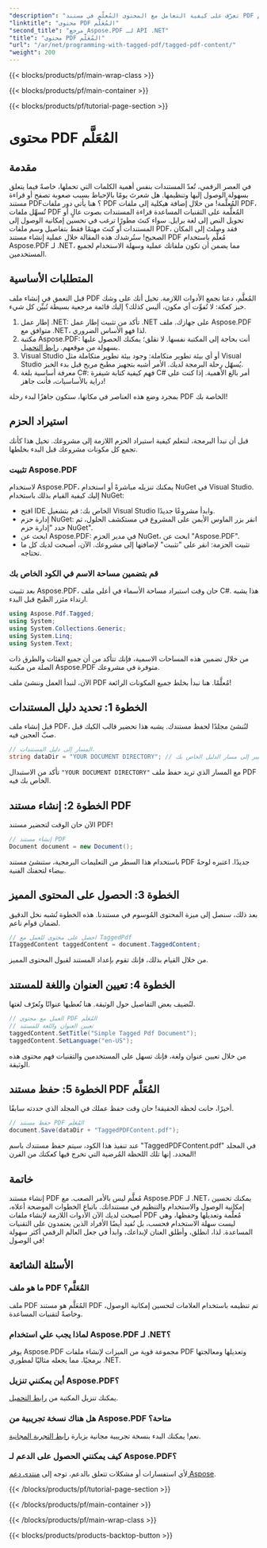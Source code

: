 ```yaml
---
"description": "تعرّف على كيفية التعامل مع المحتوى المُعلّم في مستند PDF باستخدام Aspose.PDF لـ .NET. دليل خطوة بخطوة لاستخدام الوسوم."
"linktitle": "محتوى PDF المُعَلَّم"
"second_title": "مرجع Aspose.PDF لـ API .NET"
"title": "محتوى PDF المُعَلَّم"
"url": "/ar/net/programming-with-tagged-pdf/tagged-pdf-content/"
"weight": 200
---
```


{{< blocks/products/pf/main-wrap-class >}}

{{< blocks/products/pf/main-container >}}

{{< blocks/products/pf/tutorial-page-section >}}

# محتوى PDF المُعَلَّم

## مقدمة

في العصر الرقمي، تُعدّ المستندات بنفس أهمية الكلمات التي تحملها، خاصةً فيما يتعلق بسهولة الوصول إليها وتنظيمها. هل شعرتَ يومًا بالإحباط بسبب صعوبة تصفح أو قراءة مستند PDF؟ هنا يأتي دور ملفات PDF المُعلَّمة! من خلال إضافة هيكلية إلى ملفات PDF، تُسهِّل ملفات PDF المُعلَّمة على التقنيات المساعدة قراءة المستندات بصوت عالٍ أو تحويل النص إلى لغة برايل. سواء كنتَ مطورًا ترغب في تحسين إمكانية الوصول إلى المستندات أو كنتَ مهتمًا فقط بتفاصيل وسم ملفات PDF، فقد وصلتَ إلى المكان الصحيح! ستُرشدك هذه المقالة خلال عملية إنشاء مستند PDF مُعلَّم باستخدام Aspose.PDF لـ .NET، مما يضمن أن تكون ملفاتك عملية وسهلة الاستخدام لجميع المستخدمين.

## المتطلبات الأساسية

قبل التعمق في إنشاء ملف PDF المُعلَّم، دعنا نجمع الأدوات اللازمة. تخيل أنك على وشك خبز كعكة: لا تُفوِّت أي مكون، أليس كذلك؟ إليك قائمة مرجعية بسيطة تُبيِّن كل شيء.

1. إطار عمل .NET: تأكد من تثبيت إطار عمل .NET على جهازك. ملف Aspose.PDF متوافق مع .NET، لذا فهو الأساس الضروري.
2. مكتبة Aspose.PDF: أنت بحاجة إلى المكتبة نفسها. لا تقلق؛ يمكنك الحصول عليها بسهولة من موقعهم. [رابط التحميل](https://releases.aspose.com/pdf/net/).
3. Visual Studio أو أي بيئة تطوير متكاملة: وجود بيئة تطوير متكاملة مثل Visual Studio يُسهّل رحلة البرمجة لديك. الأمر أشبه بتجهيز مطبخ مريح قبل بدء الخبز.
4. معرفة أساسية بلغة C#: فهم كيفية كتابة شيفرة C# أمر بالغ الأهمية. إذا كنت على دراية بالأساسيات، فأنت جاهز!

بمجرد وضع هذه العناصر في مكانها، ستكون جاهزًا لبدء رحلة PDF الخاصة بك!

## استيراد الحزم

قبل أن نبدأ البرمجة، لنتعلم كيفية استيراد الحزم اللازمة إلى مشروعك. تخيل هذا كأنك تجمع كل مكونات مشروعك قبل البدء بخلطها.

### تثبيت Aspose.PDF

لاستخدام Aspose.PDF، يمكنك تنزيله مباشرةً أو استخدام NuGet في Visual Studio. إليك كيفية القيام بذلك باستخدام NuGet:

- افتح IDE الخاص بك: قم بتشغيل Visual Studio وابدأ مشروعًا جديدًا.
- إدارة حزم NuGet: انقر بزر الماوس الأيمن على المشروع في مستكشف الحلول، ثم حدد "إدارة حزم NuGet".
- ابحث عن Aspose.PDF: في مدير الحزم NuGet، ابحث عن "Aspose.PDF".
- تثبيت الحزمة: انقر على "تثبيت" لإضافتها إلى مشروعك. الآن، أصبحت لديك كل ما تحتاجه.

### قم بتضمين مساحة الاسم في الكود الخاص بك

بعد تثبيت Aspose.PDF، حان وقت استيراد مساحة الأسماء في أعلى ملف C#. هذا يشبه ارتداء مئزر الطبخ قبل البدء.

```csharp
using Aspose.Pdf.Tagged;
using System;
using System.Collections.Generic;
using System.Linq;
using System.Text;
```

من خلال تضمين هذه المساحات الاسمية، فإنك تتأكد من أن جميع الفئات والطرق ذات الصلة من مكتبة Aspose.PDF متوفرة في مشروعك.

الآن، لنبدأ العمل وننشئ ملف PDF مُعلَّمًا. هنا نبدأ بخلط جميع المكونات الرائعة!

## الخطوة 1: تحديد دليل المستندات

قبل إنشاء ملف PDF، لنُنشئ مجلدًا لحفظ مستندك. يشبه هذا تحضير قالب الكيك قبل صبّ العجين فيه.

```csharp
// المسار إلى دليل المستندات.
string dataDir = "YOUR DOCUMENT DIRECTORY"; // التغيير إلى مسار الدليل الخاص بك
```

تأكد من الاستبدال `"YOUR DOCUMENT DIRECTORY"` مع المسار الذي تريد حفظ ملف PDF الخاص بك فيه. 

## الخطوة 2: إنشاء مستند PDF

الآن حان الوقت لتحضير مستند PDF! 

```csharp
// إنشاء مستند PDF
Document document = new Document();
```

باستخدام هذا السطر من التعليمات البرمجية، ستنشئ مستند PDF جديدًا. اعتبره لوحةً بيضاء لتحفتك الفنية.

## الخطوة 3: الحصول على المحتوى المميز

بعد ذلك، سنصل إلى ميزة المحتوى المُوسوم في مستندنا. هذه الخطوة تُشبه نخل الدقيق لضمان قوام ناعم.

```csharp
// احصل على محتوى للعمل مع TaggedPdf
ITaggedContent taggedContent = document.TaggedContent;
```

من خلال القيام بذلك، فإنك تقوم بإعداد المستند لقبول المحتوى المميز.

## الخطوة 4: تعيين العنوان واللغة للمستند

لنُضيف بعض التفاصيل حول الوثيقة. هنا نُعطيها عنوانًا ونُعرّف لغتها. 

```csharp
// العمل مع محتوى PDF المُعَلَّم
// تعيين العنوان واللغة للمستند
taggedContent.SetTitle("Simple Tagged Pdf Document");
taggedContent.SetLanguage("en-US");
```

من خلال تعيين عنوان ولغة، فإنك تسهل على المستخدمين والتقنيات فهم محتوى هذه الوثيقة.

## الخطوة 5: حفظ مستند PDF المُعَلَّم

أخيرًا، حانت لحظة الحقيقة! حان وقت حفظ عملك في المجلد الذي حددته سابقًا.

```csharp
// حفظ مستند PDF المُعَلَّم
document.Save(dataDir + "TaggedPDFContent.pdf");
```

عند تنفيذ هذا الكود، سيتم حفظ مستندك باسم "TaggedPDFContent.pdf" في المجلد المحدد. إنها تلك اللحظة المُرضية التي تخرج فيها كعكتك من الفرن!

## خاتمة

إنشاء مستند PDF مُعلَّم ليس بالأمر الصعب. مع Aspose.PDF لـ .NET، يمكنك تحسين إمكانية الوصول والاستخدام والتنظيم في مستنداتك. باتباع الخطوات الموضحة أعلاه، أصبحت لديك الآن الأدوات اللازمة لإنشاء ملفات PDF مُعلَّمة وتعديلها وحفظها، وهي ليست سهلة الاستخدام فحسب، بل تُفيد أيضًا الأفراد الذين يعتمدون على التقنيات المساعدة. لذا، انطلق، وأطلق العنان لإبداعك، وابدأ في جعل العالم الرقمي أكثر سهولة في الوصول!

## الأسئلة الشائعة

### ما هو ملف PDF المُعَلَّم؟
ملف PDF المُعَلَّم هو مستند PDF تم تنظيمه باستخدام العلامات لتحسين إمكانية الوصول، وخاصةً لتقنيات المساعدة.

### لماذا يجب علي استخدام Aspose.PDF لـ .NET؟
يوفر Aspose.PDF مجموعة قوية من الميزات لإنشاء ملفات PDF وتعديلها ومعالجتها برمجيًا، مما يجعله مثاليًا لمطوري .NET.

### أين يمكنني تنزيل Aspose.PDF؟
يمكنك تنزيل المكتبة من [رابط التحميل](https://releases.aspose.com/pdf/net/).

### هل هناك نسخة تجريبية من Aspose.PDF متاحة؟
نعم! يمكنك البدء بنسخة تجريبية مجانية بزيارة [رابط التجربة المجانية](https://releases.aspose.com/).

### كيف يمكنني الحصول على الدعم لـ Aspose.PDF؟
لأي استفسارات أو مشكلات تتعلق بالدعم، توجه إلى [منتدى دعم Aspose](https://forum.aspose.com/c/pdf/10).

{{< /blocks/products/pf/tutorial-page-section >}}

{{< /blocks/products/pf/main-container >}}

{{< /blocks/products/pf/main-wrap-class >}}

{{< blocks/products/products-backtop-button >}}